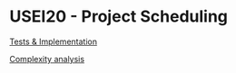 # USEI20 - Project Scheduling


[Tests & Implementation](04.tests-and-implementation/Readme.md)

[Complexity analysis](05.complexity-analysis/Readme.md)